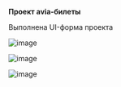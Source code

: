 **Проект avia-билеты**

Выполнена UI-форма проекта

![image](https://user-images.githubusercontent.com/112850035/205452834-c17ac455-5543-4af1-bbc1-ddb52a5bc203.png)


![image](https://user-images.githubusercontent.com/112850035/205452855-177ee250-126f-4ba1-9bb7-1a05ae8af720.png)


![image](https://user-images.githubusercontent.com/112850035/205452861-55671936-dd9e-4ae6-bff0-3795b45962a1.png)
